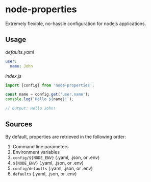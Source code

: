 # node-properties

Extremely flexible, no-hassle configuration for nodejs applications.


## Usage

*defaults.yaml*
```yaml
user:
  name: John
```

*index.js*
```typescript
import {config} from 'node-properties';

const name = config.get('user.name');
console.log(`Hello ${name}!`);

// Output: Hello John!
```

## Sources

By default, properties are retrieved in the following order:

1. Command line parameters
2. Environment variables
3. `config/${NODE_ENV}` (.yaml, .json, or .env)
5. `${NODE_ENV}` (.yaml, .json, or .env)
7. `config/defaults` (.yaml, .json, or .env)
9. `defaults` (.yaml, .json, or .env)
